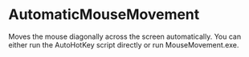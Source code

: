 # AutomaticMouseMovement
 Moves the mouse diagonally across the screen automatically. You can either run the AutoHotKey script directly or run MouseMovement.exe.
